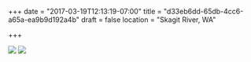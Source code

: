 +++
date = "2017-03-19T12:13:19-07:00"
title = "d33eb6dd-65db-4cc6-a65a-ea9b9d192a4b"
draft = false
location = "Skagit River, WA"

+++

![](https://d17enza3bfujl8.cloudfront.net/DSCF6585.jpg)
![](https://d17enza3bfujl8.cloudfront.net/DSCF6589.jpg)
